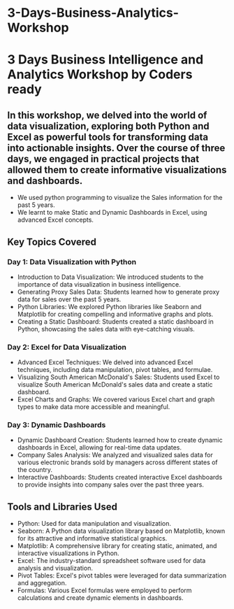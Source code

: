 # 3-Days-Business-Analytics-Workshop

# 3 Days Business Intelligence and Analytics Workshop by Coders ready

## In this workshop, we delved into the world of data visualization, exploring both Python and Excel as powerful tools for transforming data into actionable insights. Over the course of three days, we engaged in practical projects that allowed them to create informative visualizations and dashboards.

- We used python programming to visualize the Sales information for the past 5 years.
- We learnt to make Static and Dynamic Dashboards in Excel, using advanced Excel concepts.

## Key Topics Covered

### Day 1: Data Visualization with Python

- Introduction to Data Visualization: We introduced students to the importance of data visualization in business intelligence.
- Generating Proxy Sales Data: Students learned how to generate proxy data for sales over the past 5 years.
- Python Libraries: We explored Python libraries like Seaborn and Matplotlib for creating compelling and informative graphs and plots.
- Creating a Static Dashboard: Students created a static dashboard in Python, showcasing the sales data with eye-catching visuals.

### Day 2: Excel for Data Visualization

- Advanced Excel Techniques: We delved into advanced Excel techniques, including data manipulation, pivot tables, and formulae.
- Visualizing South American McDonald's Sales: Students used Excel to visualize South American McDonald's sales data and create a static dashboard.
- Excel Charts and Graphs: We covered various Excel chart and graph types to make data more accessible and meaningful.

### Day 3: Dynamic Dashboards

- Dynamic Dashboard Creation: Students learned how to create dynamic dashboards in Excel, allowing for real-time data updates.
- Company Sales Analysis: We analyzed and visualized sales data for various electronic brands sold by managers across different states of the country.
- Interactive Dashboards: Students created interactive Excel dashboards to provide insights into company sales over the past three years.

## Tools and Libraries Used

- Python: Used for data manipulation and visualization.
- Seaborn: A Python data visualization library based on Matplotlib, known for its attractive and informative statistical graphics.
- Matplotlib: A comprehensive library for creating static, animated, and interactive visualizations in Python.
- Excel: The industry-standard spreadsheet software used for data analysis and visualization.
- Pivot Tables: Excel's pivot tables were leveraged for data summarization and aggregation.
- Formulas: Various Excel formulas were employed to perform calculations and create dynamic elements in dashboards.
